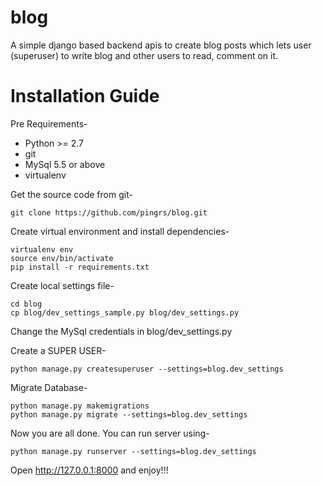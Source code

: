 # blog
A simple django based backend apis to create blog posts which lets user (superuser) to write blog and other users to read, comment on it.

# Installation Guide
Pre Requirements-
- Python >= 2.7
- git
- MySql 5.5 or above
- virtualenv

Get the source code from git-
```
git clone https://github.com/pingrs/blog.git
```
Create virtual environment and install dependencies-
```
virtualenv env
source env/bin/activate
pip install -r requirements.txt
```
Create local settings file-
```
cd blog
cp blog/dev_settings_sample.py blog/dev_settings.py
```
Change the MySql credentials in blog/dev_settings.py

Create a SUPER USER-
```
python manage.py createsuperuser --settings=blog.dev_settings
```
Migrate Database-
```
python manage.py makemigrations
python manage.py migrate --settings=blog.dev_settings
```
Now you are all done. You can run server using-
```
python manage.py runserver --settings=blog.dev_settings
```
Open <http://127.0.0.1:8000> and enjoy!!!

